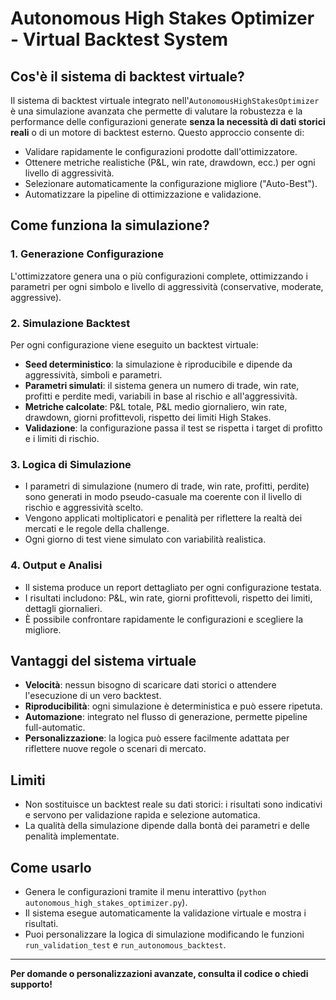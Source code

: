 # Autonomous High Stakes Optimizer - Virtual Backtest System

## Cos'è il sistema di backtest virtuale?

Il sistema di backtest virtuale integrato nell'`AutonomousHighStakesOptimizer` è una simulazione avanzata che permette di valutare la robustezza e la performance delle configurazioni generate **senza la necessità di dati storici reali** o di un motore di backtest esterno. Questo approccio consente di:

- Validare rapidamente le configurazioni prodotte dall'ottimizzatore.
- Ottenere metriche realistiche (P&L, win rate, drawdown, ecc.) per ogni livello di aggressività.
- Selezionare automaticamente la configurazione migliore ("Auto-Best").
- Automatizzare la pipeline di ottimizzazione e validazione.

## Come funziona la simulazione?

### 1. Generazione Configurazione
L'ottimizzatore genera una o più configurazioni complete, ottimizzando i parametri per ogni simbolo e livello di aggressività (conservative, moderate, aggressive).

### 2. Simulazione Backtest
Per ogni configurazione viene eseguito un backtest virtuale:
- **Seed deterministico**: la simulazione è riproducibile e dipende da aggressività, simboli e parametri.
- **Parametri simulati**: il sistema genera un numero di trade, win rate, profitti e perdite medi, variabili in base al rischio e all'aggressività.
- **Metriche calcolate**: P&L totale, P&L medio giornaliero, win rate, drawdown, giorni profittevoli, rispetto dei limiti High Stakes.
- **Validazione**: la configurazione passa il test se rispetta i target di profitto e i limiti di rischio.

### 3. Logica di Simulazione
- I parametri di simulazione (numero di trade, win rate, profitti, perdite) sono generati in modo pseudo-casuale ma coerente con il livello di rischio e aggressività scelto.
- Vengono applicati moltiplicatori e penalità per riflettere la realtà dei mercati e le regole della challenge.
- Ogni giorno di test viene simulato con variabilità realistica.

### 4. Output e Analisi
- Il sistema produce un report dettagliato per ogni configurazione testata.
- I risultati includono: P&L, win rate, giorni profittevoli, rispetto dei limiti, dettagli giornalieri.
- È possibile confrontare rapidamente le configurazioni e scegliere la migliore.

## Vantaggi del sistema virtuale
- **Velocità**: nessun bisogno di scaricare dati storici o attendere l'esecuzione di un vero backtest.
- **Riproducibilità**: ogni simulazione è deterministica e può essere ripetuta.
- **Automazione**: integrato nel flusso di generazione, permette pipeline full-automatic.
- **Personalizzazione**: la logica può essere facilmente adattata per riflettere nuove regole o scenari di mercato.

## Limiti
- Non sostituisce un backtest reale su dati storici: i risultati sono indicativi e servono per validazione rapida e selezione automatica.
- La qualità della simulazione dipende dalla bontà dei parametri e delle penalità implementate.

## Come usarlo
- Genera le configurazioni tramite il menu interattivo (`python autonomous_high_stakes_optimizer.py`).
- Il sistema esegue automaticamente la validazione virtuale e mostra i risultati.
- Puoi personalizzare la logica di simulazione modificando le funzioni `run_validation_test` e `run_autonomous_backtest`.

---

**Per domande o personalizzazioni avanzate, consulta il codice o chiedi supporto!**
